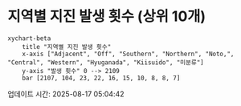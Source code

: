 # 지역별 지진 발생 횟수 (상위 10개)

```mermaid
xychart-beta
    title "지역별 지진 발생 횟수"
    x-axis ["Adjacent", "Off", "Southern", "Northern", "Noto,", "Central", "Western", "Hyuganada", "Kiisuido", "미분류"]
    y-axis "발생 횟수" 0 --> 2109
    bar [2107, 104, 23, 22, 16, 15, 10, 8, 8, 7]
```

업데이트 시간: 2025-08-17 05:04:42
